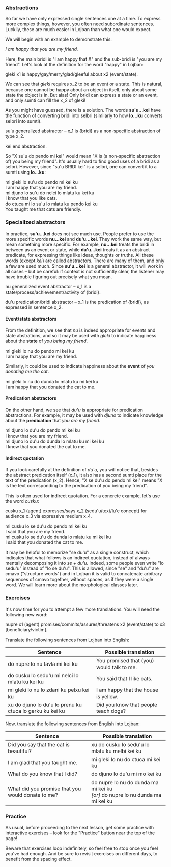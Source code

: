 ### Abstractions

So far we have only expressed single sentences one at a time.
To express more complex things, however, you often need subordinate sentences.
Luckily, these are much easier in Lojban than what one would expect.

We will begin with an example to demonstrate this:

<span class="hspace" /> _I am happy that you are my friend._

Here, the main bridi is "I am happy that X" and the sub-bridi is "you are my friend".
Let's look at the definition for the word "happy" in Lojban:

<span class="definition-head">gleki</span> x1 is happy/gay/merry/glad/gleeful about x2 (event/state).

We can see that _gleki_ requires x_2 to be an event or a state.
This is natural, because one cannot be happy about an object in itself, only about some state the object is in.
But alas!
Only bridi can express a state or an event, and only sumti can fill the x_2 of gleki!

As you might have guessed, there is a solution.
The words **su'u...kei** have the function of converting bridi into selbri (similarly to how **lo...ku** converts selbri into sumti).

<span class="definition-head">su'u</span> generalized abstractor &ndash; x_1 is {bridi} as a non-specific abstraction of type x_2.

<span class="definition-head">kei</span> end abstraction.

So "X su'u do pendo mi kei" would mean "X is (a non-specific abstraction of) you being my friend".
It's usually hard to find good uses of a bridi as a selbri.
However, since "su'u BRIDI kei" is a selbri, one can convert it to a sumti using **lo...ku**:

<div class="translation-source">
mi gleki lo su'u do pendo mi kei ku
</div>
<div class="translation-target">
I am happy that you are my friend.
</div>

<div class="translation-source">
mi djuno lo su'u do nelci lo mlatu ku kei ku
</div>
<div class="translation-target">
I know that you like cats.
</div>

<div class="translation-source">
do ctuca mi lo su'u lo mlatu ku pendo kei ku
</div>
<div class="translation-target">
You taught me that cats are friendly.
</div>

### Specialized abstractors

In practice, **su'u...kei** does not see much use.
People prefer to use the more specific words **nu...kei** and **du'u...kei**.
They work the same way, but mean something more specific.
For example, **nu...kei** treats the bridi in between as an event or state, while **du'u...kei** treats it as an abstract predicate, for expressing things like ideas, thoughts or truths.
All these words (except _kei_) are called abstractors.
There are many of them, and only a few are used much.
Since **su'u...kei** is a general abstractor, it will work in all cases &ndash; but be careful: if context is not sufficiently clear, the listener may have trouble figuring out precisely what you mean.

<span class="definition-head">nu</span> generalized event abstractor &ndash; x_1 is a state/process/achievement/activity of {bridi}.

<span class="definition-head">du'u</span> predication/bridi abstractor &ndash; x_1 is the predication of {bridi}, as expressed in sentence x_2.

#### Event/state abstractors

From the definition, we see that _nu_ is indeed appropriate for events and state abstrations, and so it may be used with _gleki_ to indicate happiness about the **state** of _you being my friend_.

<div class="translation-source">
mi gleki lo nu do pendo mi kei ku
</div>
<div class="translation-target">
I am happy that you are my friend.
</div>

Similarly, it could be used to indicate happiness about the **event** of _you donating me the cat_.

<div class="translation-source">
mi gleki lo nu do dunda lo mlatu ku mi kei ku
</div>
<div class="translation-target">
I am happy that you donated the cat to me.
</div>

#### Predication abstractors

On the other hand, we see that _du'u_ is appropriate for predication abstractions.
For example, it may be used with _djuno_ to indicate knowledge about the **predication** that _you are my friend_.

<div class="translation-source">
mi djuno lo du'u do pendo mi kei ku
</div>
<div class="translation-target">
I know that you are my friend.
</div>

<div class="translation-source">
mi djuno lo du'u do dunda lo mlatu ku mi kei ku
</div>
<div class="translation-target">
I know that you donated the cat to me.
</div>


#### Indirect quotation

If you look carefully at the definition of _du'u_, you will notice that, besides the abstract predication itself (x_1), it also has a second sumti place for the text of the predication (x_2).
Hence, "X se du'u do pendo mi kei" means "X is the text corresponding to the predication of you being my friend".

This is often used for indirect quotation.
For a concrete example, let's use the word _cusku_:

<span class="definition-head">cusku</span> x_1 (agent) expresses/says x_2 (sedu'u/text/lu'e concept) for audience x_3 via expressive medium x_4.

<div class="translation-source">
mi cusku lo se du'u do pendo mi kei ku
</div>
<div class="translation-target">
I said that you are my friend.
</div>

<div class="translation-source">
mi cusku lo se du'u do dunda lo mlatu ku mi kei ku
</div>
<div class="translation-target">
I said that you donated the cat to me.
</div>

It may be helpful to memorize "se du'u" as a single construct, which indicates that what follows is an indirect quotation, instead of always mentally decomposing it into _se + du'u_.
Indeed, some people even write "lo sedu'u" instead of "lo se du'u".
This is allowed, since "se" and "du'u" are cmavo ("structure words") and in Lojban it is valid to concatenate arbitrary sequences of cmavo together, without spaces, as if they were a single word.
We will learn more about the morphological classes later.
<!--This is allowed, since in Lojban it is valid to concatenate arbitrary sequences of cmavo together, without spaces, as if they were a single word.-->

<!--### Remark-->

<!--Consider the word _nupre_:-->

<!--<span class="definition-head">nupre</span> x1 (agent) promises/commits/assures/threatens x2 (event/state) to x3 [beneficiary/victim].-->

### Exercises

It's now time for you to attempt a few more translations.
You will need the following new word:

<span class="definition-head">nupre</span> x1 (agent) promises/commits/assures/threatens x2 (event/state) to x3 [beneficiary/victim].

Translate the following sentences from Lojban into English:

|Sentence|Possible translation|
|--------|-----------|
|do nupre lo nu tavla mi kei ku|<span class="spoiler-answer">You promised that (you) would talk to me.</span>|
|do cusku lo sedu'u mi nelci lo mlatu ku kei ku|<span class="spoiler-answer">You said that I like cats.</span>|
|mi gleki lo nu lo zdani ku pelxu kei ku|<span class="spoiler-answer">I am happy that the house is yellow.</span>|
|xu do djuno lo du'u lo prenu ku ctuca lo gerku ku kei ku|<span class="spoiler-answer">Did you know that people teach dogs?</span>|

Now, translate the following sentences from English into Lojban:

|Sentence|Possible translation|
|--------|-----------|
|Did you say that the cat is beautiful?|<span class="spoiler-answer">xu do cusku lo sedu'u lo mlatu ku melbi kei ku</span>|
|I am glad that you taught me.|<span class="spoiler-answer">mi gleki lo nu do ctuca mi kei ku</span>|
|What do you know that I did?|<span class="spoiler-answer">do djuno lo du'u mi mo kei ku</span>|
|What did you promise that you would donate to me?|<span class="spoiler-answer">do nupre lo nu do dunda ma mi kei ku <br/> _[or]_ do nupre lo nu dunda ma mi kei ku</span>|

### Practice

As usual, before proceeding to the next lesson, get some practice with interactive exercises &ndash; look for the "Practice" button near the top of the page!

Beware that exercises loop indefinitely, so feel free to stop once you feel you've had enough.
And be sure to revisit exercises on different days, to benefit from the spacing effect.
